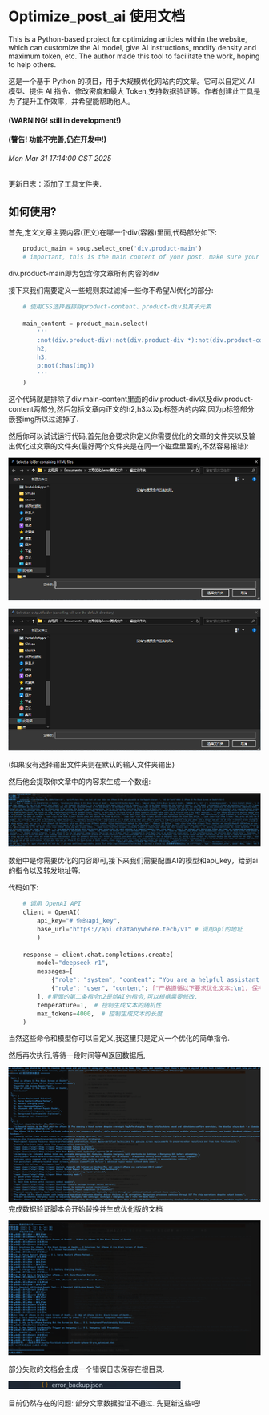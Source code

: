 # Optimize_post_ai 使用文档

This is a Python-based project for optimizing articles within the website, which can customize the AI model, give AI instructions, modify density and maximum token, etc. The author made this tool to facilitate the work, hoping to help others.

这是一个基于 Python 的项目，用于大规模优化网站内的文章。它可以自定义 AI 模型、提供 AI 指令、修改密度和最大 Token,支持数据验证等。作者创建此工具是为了提升工作效率，并希望能帮助他人。

#### (**WARNING!** still in development!)

#### (**警告!** 功能不完善,仍在开发中!)

###### Mon Mar 31 17:14:00 CST 2025

更新日志：添加了工具文件夹.

## 如何使用?

首先,定义文章主要内容(正文)在哪一个div(容器)里面,代码部分如下:

```python
    product_main = soup.select_one('div.product-main') 
    # important, this is the main content of your post, make sure your main content inside this div
```

div.product-main即为包含你文章所有内容的div

接下来我们需要定义一些规则来过滤掉一些你不希望AI优化的部分:

```python
    # 使用CSS选择器排除product-content、product-div及其子元素

    main_content = product_main.select(
        '''
        :not(div.product-div):not(div.product-div *):not(div.product-content):not(div.product-content *),
        h2,
        h3,
        p:not(:has(img))
        '''
    )
```

这个代码就是排除了div.main-content里面的div.product-div以及div.product-content两部分,然后包括文章内正文的h2,h3以及p标签内的内容,因为p标签部分嵌套img所以过滤掉了.

然后你可以试试运行代码,首先他会要求你定义你需要优化的文章的文件夹以及输出优化过文章的文件夹(最好两个文件夹是在同一个磁盘里面的,不然容易报错):

![1743413486467](image/README/1743413486467.png)

![1743413509482](image/README/1743413509482.png)

(如果没有选择输出文件夹则在默认的输入文件夹输出)

然后他会提取你文章中的内容来生成一个数组:

![1743413736861](image/README/1743413736861.png)

数组中是你需要优化的内容即可,接下来我们需要配置AI的模型和api_key，给到ai的指令以及转发地址等:

代码如下:

```python
    # 调用 OpenAI API
    client = OpenAI(
        api_key="# 你的api_key", 
        base_url="https://api.chatanywhere.tech/v1" # 调用api的地址
        )
  
    response = client.chat.completions.create(
        model="deepseek-r1",
        messages=[
            {"role": "system", "content": "You are a helpful assistant that optimizes text."},
            {"role": "user", "content": f"严格遵循以下要求优化文本:\n1. 保持原始h2/h3/p标签的数量和顺序,不要随意的合并标签,只是对标签内容进行优化\n2. Role: SEO Optimization Specialist | Language: English | Expertise: SEO strategies & best practices | Skills: Technical SEO (audit, schema, sitemaps, speed), Content Optimization (keywords, on-page, quality, internal linking) | Rules: Ethical SEO, transparency, continuous learning, user experience focus | Workflows: Audit, keyword research, content optimization, performance monitoring | Goal: Improve website visibility & organic traffic.\n3. 返回JSON格式: {{'h2': [...], 'h3': [...], 'p': [...]}}\n4. 不要添加任何解释性文字\n5. 确保每个数组元素数量与原始数据完全一致\n\n原始内容结构统计:\n{original_counts}\n\n待优化内容:\n{cleaned_text}"}
        ], #里面的第二条指令n2是给AI的指令,可以根据需要修改.
        temperature=1,  # 控制生成文本的随机性
        max_tokens=4000,  # 控制生成文本的长度
    )
```

当然这些命令和模型你可以自定义,我这里只是定义一个优化的简单指令.

然后再次执行,等待一段时间等AI返回数据后,

![1743468034242](image/README/1743468034242.png)完成数据验证脚本会开始替换并生成优化版的文档

![1743468066770](image/README/1743468066770.png)

部分失败的文档会生成一个错误日志保存在根目录.

![1743414440098](image/README/1743414440098.png)

目前仍然存在的问题: 部分文章数据验证不通过. 先更新这些吧!

